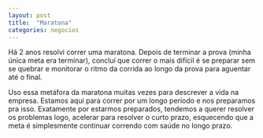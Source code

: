 ```yaml
---
layout: post
title:  "Maratona"
categories: negocios
---
```


Há 2 anos resolvi correr uma maratona. Depois de terminar a prova (minha única meta era terminar), concluí que correr o mais difícil é se preparar sem se quebrar e monitorar o ritmo da corrida ao longo da prova para aguentar até o final.

Uso essa metáfora da maratona muitas vezes para descrever a vida na empresa. Estamos aqui para correr por um longo período e nos preparamos pra isso. Exatamente por estarmos preparados, tendemos a querer resolver os problemas logo, acelerar para resolver o curto prazo, esquecendo que a meta é simplesmente continuar correndo com saúde no longo prazo.